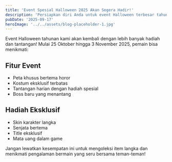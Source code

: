 ```yaml
---
title: 'Event Spesial Halloween 2025 Akan Segera Hadir!'
description: 'Persiapkan diri Anda untuk event Halloween terbesar tahun ini'
pubDate: '2025-09-17'
heroImage: '../../assets/blog-placeholder-1.jpg'
---
```


Event Halloween tahunan kami akan kembali dengan lebih banyak hadiah dan tantangan! Mulai 25 Oktober hingga 3 November 2025, pemain bisa menikmati:

## Fitur Event
- Peta khusus bertema horor
- Kostum eksklusif terbatas
- Tantangan harian dengan hadiah spesial
- Boss baru yang menantang

## Hadiah Eksklusif
- Skin karakter langka
- Senjata bertema
- Title eksklusif
- Mata uang dalam game

Jangan lewatkan kesempatan ini untuk mengoleksi item langka dan menikmati pengalaman bermain yang seru bersama teman-teman!
